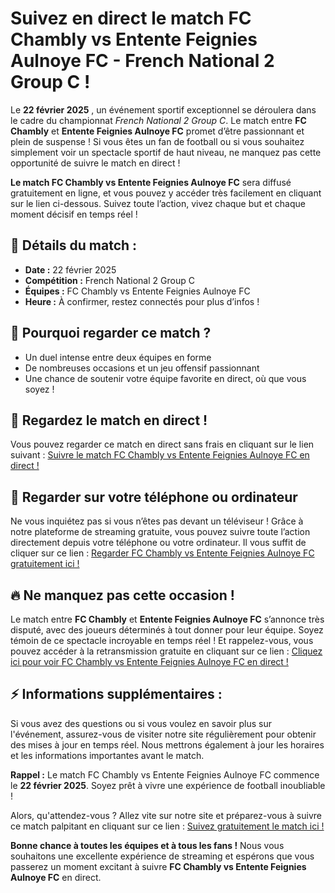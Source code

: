 # Suivez en direct le match FC Chambly vs Entente Feignies Aulnoye FC - French National 2 Group C !

Le **22 février 2025** , un événement sportif exceptionnel se déroulera dans le cadre du championnat _French National 2 Group C_. Le match entre **FC Chambly** et **Entente Feignies Aulnoye FC** promet d’être passionnant et plein de suspense ! Si vous êtes un fan de football ou si vous souhaitez simplement voir un spectacle sportif de haut niveau, ne manquez pas cette opportunité de suivre le match en direct !

**Le match FC Chambly vs Entente Feignies Aulnoye FC** sera diffusé gratuitement en ligne, et vous pouvez y accéder très facilement en cliquant sur le lien ci-dessous. Suivez toute l’action, vivez chaque but et chaque moment décisif en temps réel !

## 📅 Détails du match :

- **Date :** 22 février 2025
- **Compétition :** French National 2 Group C
- **Équipes :** FC Chambly vs Entente Feignies Aulnoye FC
- **Heure :** À confirmer, restez connectés pour plus d’infos !

## 🌟 Pourquoi regarder ce match ?

- Un duel intense entre deux équipes en forme
- De nombreuses occasions et un jeu offensif passionnant
- Une chance de soutenir votre équipe favorite en direct, où que vous soyez !

## 🎥 Regardez le match en direct !

Vous pouvez regarder ce match en direct sans frais en cliquant sur le lien suivant : [Suivre le match FC Chambly vs Entente Feignies Aulnoye FC en direct !](https://tinyurl.com/livestreamfreeo?st=FC+Chambly+vs+Entente+Feignies+Aulnoye+FC&si=gh)

## 📱 Regarder sur votre téléphone ou ordinateur

Ne vous inquiétez pas si vous n’êtes pas devant un téléviseur ! Grâce à notre plateforme de streaming gratuite, vous pouvez suivre toute l’action directement depuis votre téléphone ou votre ordinateur. Il vous suffit de cliquer sur ce lien : [Regarder FC Chambly vs Entente Feignies Aulnoye FC gratuitement ici !](https://tinyurl.com/livestreamfreeo?st=FC+Chambly+vs+Entente+Feignies+Aulnoye+FC&si=gh)

## 🔥 Ne manquez pas cette occasion !

Le match entre **FC Chambly** et **Entente Feignies Aulnoye FC** s’annonce très disputé, avec des joueurs déterminés à tout donner pour leur équipe. Soyez témoin de ce spectacle incroyable en temps réel ! Et rappelez-vous, vous pouvez accéder à la retransmission gratuite en cliquant sur ce lien : [Cliquez ici pour voir FC Chambly vs Entente Feignies Aulnoye FC en direct !](https://tinyurl.com/livestreamfreeo?st=FC+Chambly+vs+Entente+Feignies+Aulnoye+FC&si=gh)

## ⚡️ Informations supplémentaires :

Si vous avez des questions ou si vous voulez en savoir plus sur l'événement, assurez-vous de visiter notre site régulièrement pour obtenir des mises à jour en temps réel. Nous mettrons également à jour les horaires et les informations importantes avant le match.

**Rappel :** Le match FC Chambly vs Entente Feignies Aulnoye FC commence le **22 février 2025**. Soyez prêt à vivre une expérience de football inoubliable !

Alors, qu'attendez-vous ? Allez vite sur notre site et préparez-vous à suivre ce match palpitant en cliquant sur ce lien : [Suivez gratuitement le match ici !](https://tinyurl.com/livestreamfreeo?st=FC+Chambly+vs+Entente+Feignies+Aulnoye+FC&si=gh)

**Bonne chance à toutes les équipes et à tous les fans !** Nous vous souhaitons une excellente expérience de streaming et espérons que vous passerez un moment excitant à suivre **FC Chambly vs Entente Feignies Aulnoye FC** en direct.
